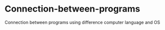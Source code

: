 # Connection-between-programs
Connection between programs using difference computer language and OS
